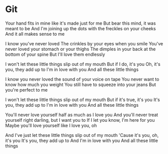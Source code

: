 # Git

Your hand fits in mine like it's made just for me
But bear this mind, it was meant to be
And I'm joining up the dots with the freckles on your cheeks
And it all makes sense to me

I know you've never loved
The crinkles by your eyes when you smile
You've never loved your stomach or your thighs
The dimples in your back at the bottom of your spine
But I'll love them endlessly

I won't let these little things slip out of my mouth
But if I do, it's you
Oh, it's you, they add up to
I'm in love with you
And all these little things

I know you never loved the sound of your voice on tape
You never want to know how much you weight
You still have to squeeze into your jeans
But you're perfect to me

I won't let these little things slip out of my mouth
But if it's true, it's you
It's you, they add up to
I'm in love with you
And all these little things

You'll never love yourself half as much as I love you
And you'll never treat yourself right darling, but I want you to
If I let you know, I'm here for you
Maybe you'll love yourself like I love you, oh

And I've just let these little things slip out of my mouth
'Cause it's you, oh, it's you
It's you, they add up to
And I'm in love with you
And all these little things